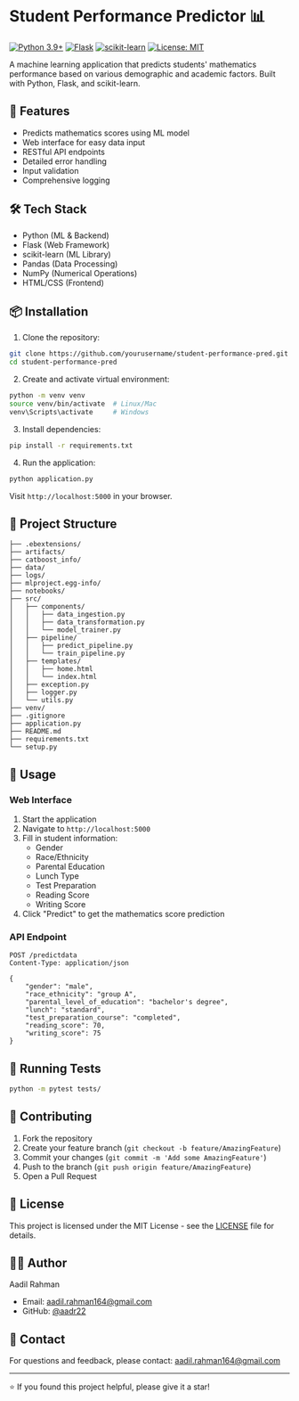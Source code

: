# Student Performance Predictor 📊
[![Python 3.9+](https://img.shields.io/badge/python-3.9+-blue.svg)](https://www.python.org/downloads/)
[![Flask](https://img.shields.io/badge/flask-2.0.1-brightgreen.svg)](https://flask.palletsprojects.com/)
[![scikit-learn](https://img.shields.io/badge/scikit--learn-1.0.2-orange.svg)](https://scikit-learn.org/)
[![License: MIT](https://img.shields.io/badge/License-MIT-yellow.svg)](https://opensource.org/licenses/MIT)

A machine learning application that predicts students' mathematics performance based on various demographic and academic factors. Built with Python, Flask, and scikit-learn.

## 🎯 Features

- Predicts mathematics scores using ML model
- Web interface for easy data input
- RESTful API endpoints
- Detailed error handling
- Input validation
- Comprehensive logging

## 🛠️ Tech Stack

- Python (ML & Backend)
- Flask (Web Framework)
- scikit-learn (ML Library)
- Pandas (Data Processing)
- NumPy (Numerical Operations)
- HTML/CSS (Frontend)

## 📦 Installation

1. Clone the repository:
```bash
git clone https://github.com/yourusername/student-performance-pred.git
cd student-performance-pred
```

2. Create and activate virtual environment:
```bash
python -m venv venv
source venv/bin/activate  # Linux/Mac
venv\Scripts\activate     # Windows
```

3. Install dependencies:
```bash
pip install -r requirements.txt
```

4. Run the application:
```bash
python application.py
```

Visit `http://localhost:5000` in your browser.

## 📁 Project Structure
```
├── .ebextensions/
├── artifacts/
├── catboost_info/
├── data/
├── logs/
├── mlproject.egg-info/
├── notebooks/
├── src/
│   ├── components/
│   │   ├── data_ingestion.py
│   │   ├── data_transformation.py
│   │   └── model_trainer.py
│   ├── pipeline/
│   │   ├── predict_pipeline.py
│   │   └── train_pipeline.py
│   ├── templates/
│   │   ├── home.html
│   │   └── index.html
│   ├── exception.py
│   ├── logger.py
│   └── utils.py
├── venv/
├── .gitignore
├── application.py
├── README.md
├── requirements.txt
└── setup.py
```

## 🚀 Usage

### Web Interface

1. Start the application
2. Navigate to `http://localhost:5000`
3. Fill in student information:
   - Gender
   - Race/Ethnicity
   - Parental Education
   - Lunch Type
   - Test Preparation
   - Reading Score
   - Writing Score
4. Click "Predict" to get the mathematics score prediction

### API Endpoint

```http
POST /predictdata
Content-Type: application/json

{
    "gender": "male",
    "race_ethnicity": "group A",
    "parental_level_of_education": "bachelor's degree",
    "lunch": "standard",
    "test_preparation_course": "completed",
    "reading_score": 70,
    "writing_score": 75
}
```

## 🧪 Running Tests

```bash
python -m pytest tests/
```

## 🤝 Contributing

1. Fork the repository
2. Create your feature branch (`git checkout -b feature/AmazingFeature`)
3. Commit your changes (`git commit -m 'Add some AmazingFeature'`)
4. Push to the branch (`git push origin feature/AmazingFeature`)
5. Open a Pull Request

## 📝 License

This project is licensed under the MIT License - see the [LICENSE](LICENSE) file for details.

## 🙋‍♂️ Author

Aadil Rahman
- Email: aadil.rahman164@gmail.com
- GitHub: [@aadr22](https://github.com/aadr22)

## 📧 Contact

For questions and feedback, please contact: aadil.rahman164@gmail.com

---
⭐️ If you found this project helpful, please give it a star!

